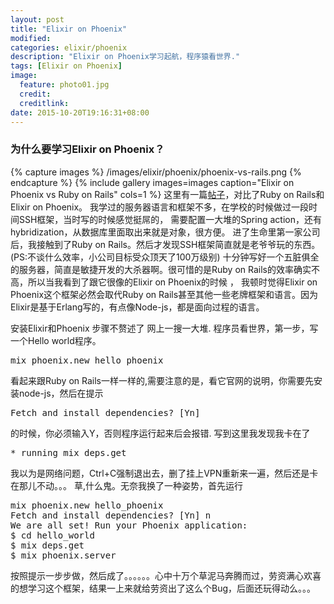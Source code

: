 ```yaml
---
layout: post
title: "Elixir on Phoenix"
modified:
categories: elixir/phoenix
description: "Elixir on Phoenix学习起航，程序猿看世界."
tags: [Elixir on Phoenix]
image:
  feature: photo01.jpg
  credit:
  creditlink:
date: 2015-10-20T19:16:31+08:00
---
```


### 为什么要学习Elixir on Phoenix？
{% capture images %}
    /images/elixir/phoenix/phoenix-vs-rails.png
{% endcapture %}
{% include gallery images=images caption="Elixir on Phoenix vs Ruby on Rails" cols=1 %}
这里有一篇<a href="http://www.littlelines.com/blog/2014/07/08/elixir-vs-ruby-showdown-phoenix-vs-rails/">帖子</a>，对比了Ruby on Rails和Elixir on Phoenix。
我学过的服务器语言和框架不多，在学校的时候做过一段时间SSH框架，当时写的时候感觉挺屌的， 需要配置一大堆的Spring action，还有hybridization，从数据库里面取出来就是对象，很方便。
进了生命里第一家公司后，我接触到了Ruby on Rails。然后才发现SSH框架简直就是老爷爷玩的东西。(PS:不谈什么效率，小公司目标受众顶天了100万级别)
十分钟写好一个五脏俱全的服务器，简直是敏捷开发的大杀器啊。很可惜的是Ruby on Rails的效率确实不高，所以当我看到了跟它很像的Elixir on Phoenix的时候 ，
我顿时觉得Elixir on Phoenix这个框架必然会取代Ruby on Rails甚至其他一些老牌框架和语言。因为Elixir是基于Erlang写的，有点像Node-js，都是面向过程的语言。

安装Elixir和Phoenix 步骤不赘述了 网上一搜一大堆.
程序员看世界，第一步，写一个Hello world程序。
<pre class="brush:cpp">
mix phoenix.new hello_phoenix
</pre>
看起来跟Ruby on Rails一样一样的,需要注意的是，看它官网的说明，你需要先安装node-js，然后在提示
<pre class="brush:cpp">
Fetch and install dependencies? [Yn]
</pre>
的时候，你必须输入Y，否则程序运行起来后会报错.
写到这里我发现我卡在了
<pre class="brush:cpp">
* running mix deps.get
</pre>
我以为是网络问题，Ctrl+C强制退出去，删了挂上VPN重新来一遍，然后还是卡在那儿不动。。。 草,什么鬼。无奈我换了一种姿势，首先运行

<pre class="brush:cpp">
mix phoenix.new hello_phoenix
Fetch and install dependencies? [Yn] n
We are all set! Run your Phoenix application:
$ cd hello_world
$ mix deps.get
$ mix phoenix.server
</pre>


按照提示一步步做，然后成了。。。。。。心中十万个草泥马奔腾而过，劳资满心欢喜的想学习这个框架，结果一上来就给劳资出了这么个Bug，后面还玩得动么。。。